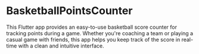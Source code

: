 # BasketballPointsCounter
This Flutter app provides an easy-to-use basketball score counter for tracking points during a game. Whether you're coaching a team or playing a casual game with friends, this app helps you keep track of the score in real-time with a clean and intuitive interface.
